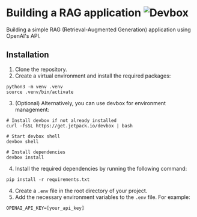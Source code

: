 # Building a RAG application ![Devbox](https://img.shields.io/badge/devbox-ready-blue)

Building a simple RAG (Retrieval-Augmented Generation) application using OpenAI's API.

## Installation

1. Clone the repository.
2.  Create a virtual environment and install the required packages:

```shell
python3 -m venv .venv
source .venv/bin/activate
```

3. (Optional) Alternatively, you can use devbox for environment management:
```shell
# Install devbox if not already installed
curl -fsSL https://get.jetpack.io/devbox | bash

# Start devbox shell
devbox shell

# Install dependencies
devbox install
```

4. Install the required dependencies by running the following command:

```shell
pip install -r requirements.txt
```

4. Create a `.env` file in the root directory of your project.
5. Add the necessary environment variables to the `.env` file. For example:

```plaintext
OPENAI_API_KEY=[your_api_key]
```
